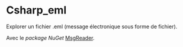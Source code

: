 # Csharp_eml

Explorer un fichier .eml (message électronique sous forme de fichier).

Avec le *package NuGet* [MsgReader](https://www.nuget.org/packages/MsgReader).


